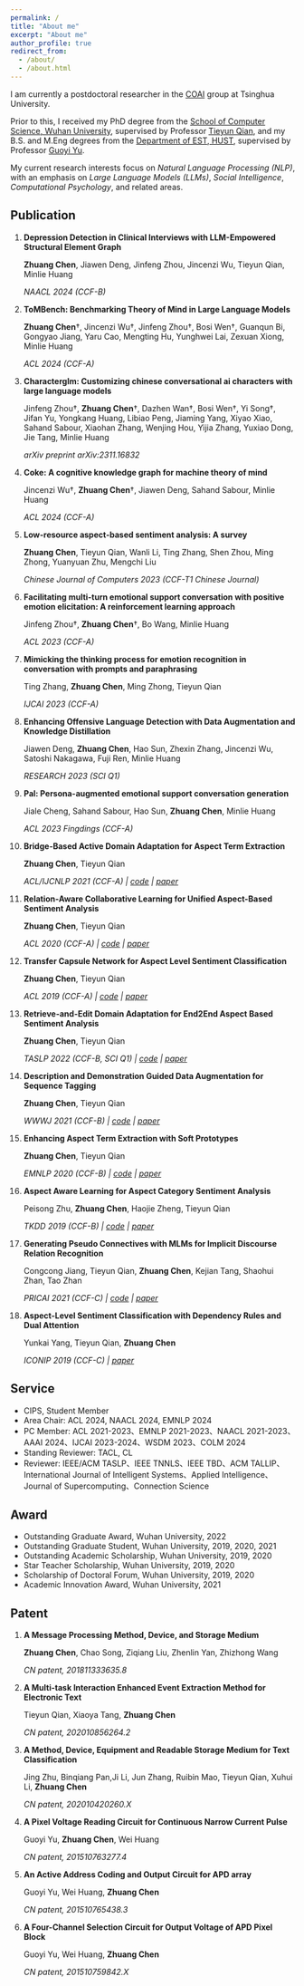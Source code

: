 ```yaml
---
permalink: /
title: "About me"
excerpt: "About me"
author_profile: true
redirect_from: 
  - /about/
  - /about.html
---
```


 I am currently a postdoctoral researcher in the [COAI](http://coai.cs.tsinghua.edu.cn/) group at Tsinghua University. 
 
 Prior to this, I received my PhD degree from the [School of Computer Science, Wuhan University](http://cs.whu.edu.cn/), supervised by Professor [Tieyun Qian](https://cs.whu.edu.cn/info/1019/2852.htm), and my B.S. and M.Eng degrees from the [Department of EST, HUST](http://oei.hust.edu.cn/), supervised by Professor [Guoyi Yu](http://ime.hust.edu.cn/info/1014/1147.htm). 
 
My current research interests focus on *Natural Language Processing (NLP)*, with an emphasis on *Large Language Models (LLMs)*, *Social Intelligence*, *Computational Psychology*, and related areas.

Publication
------
1. **Depression Detection in Clinical Interviews with LLM-Empowered Structural Element Graph**

	**Zhuang Chen**, Jiawen Deng, Jinfeng Zhou, Jincenzi Wu, Tieyun Qian, Minlie Huang

	*NAACL 2024  (CCF-B)*

2. **ToMBench: Benchmarking Theory of Mind in Large Language Models**

	**Zhuang Chen**†, Jincenzi Wu†, Jinfeng Zhou†, Bosi Wen†, Guanqun Bi, Gongyao Jiang, Yaru Cao, Mengting Hu, Yunghwei Lai, Zexuan Xiong, Minlie Huang

	*ACL 2024 (CCF-A)*

3. **Characterglm: Customizing chinese conversational ai characters with large language models**

	Jinfeng Zhou†, **Zhuang Chen**†, Dazhen Wan†, Bosi Wen†, Yi Song†, Jifan Yu, Yongkang Huang, Libiao Peng, Jiaming Yang, Xiyao Xiao, Sahand Sabour, Xiaohan Zhang, Wenjing Hou, Yijia Zhang, Yuxiao Dong, Jie Tang, Minlie Huang

	*arXiv preprint arXiv:2311.16832*

4. **Coke: A cognitive knowledge graph for machine theory of mind**

	Jincenzi Wu†, **Zhuang Chen**†, Jiawen Deng, Sahand Sabour, Minlie Huang

	*ACL 2024 (CCF-A)*

5. **Low-resource aspect-based sentiment analysis: A survey**

	**Zhuang Chen**, Tieyun Qian, Wanli Li, Ting Zhang, Shen Zhou, Ming Zhong, Yuanyuan Zhu, Mengchi Liu

	*Chinese Journal of Computers 2023 (CCF-T1 Chinese Journal)*

6. **Facilitating multi-turn emotional support conversation with positive emotion elicitation: A reinforcement learning approach**

	Jinfeng Zhou†, **Zhuang Chen**†, Bo Wang, Minlie Huang

	*ACL 2023 (CCF-A)*

7. **Mimicking the thinking process for emotion recognition in conversation with prompts and paraphrasing**

	Ting Zhang, **Zhuang Chen**, Ming Zhong, Tieyun Qian

	*IJCAI 2023 (CCF-A)*

8. **Enhancing Offensive Language Detection with Data Augmentation and Knowledge Distillation**

	Jiawen Deng, **Zhuang Chen**, Hao Sun, Zhexin Zhang, Jincenzi Wu, Satoshi Nakagawa, Fuji Ren, Minlie Huang

	*RESEARCH 2023 (SCI Q1)*

9. **Pal: Persona-augmented emotional support conversation generation**

	Jiale Cheng, Sahand Sabour, Hao Sun, **Zhuang Chen**, Minlie Huang

	*ACL 2023 Fingdings (CCF-A)*


10. **Bridge-Based Active Domain Adaptation for Aspect Term Extraction**

	**Zhuang Chen**, Tieyun Qian

	*ACL/IJCNLP 2021 (CCF-A) &#124; [code](https://github.com/NLPWM-WHU/BRIDGE) &#124; [paper](https://aclanthology.org/2021.acl-long.27/)*

11. **Relation-Aware Collaborative Learning for Unified Aspect-Based Sentiment Analysis**

	**Zhuang Chen**, Tieyun Qian

	*ACL 2020 (CCF-A) &#124; [code](https://github.com/NLPWM-WHU/RACL) &#124; [paper](https://aclanthology.org/2020.acl-main.340/)*

12. **Transfer Capsule Network for Aspect Level Sentiment Classification** 

	**Zhuang Chen**, Tieyun Qian

	*ACL 2019 (CCF-A) &#124; [code](https://github.com/NLPWM-WHU/TransCap) &#124; [paper](https://aclanthology.org/P19-1052/)*
 
13. **Retrieve-and-Edit Domain Adaptation for End2End Aspect Based Sentiment Analysis**

	**Zhuang Chen**, Tieyun Qian

	*TASLP 2022 (CCF-B, SCI Q1) &#124; [code](https://github.com/NLPWM-WHU/TransProto) &#124; [paper](https://ieeexplore.ieee.org/document/9693267)*
	
14. **Description and Demonstration Guided Data Augmentation for Sequence Tagging**

	**Zhuang Chen**, Tieyun Qian

	*WWWJ 2021 (CCF-B) &#124; [code](https://github.com/NLPWM-WHU/D3A) &#124; [paper](https://link.springer.com/article/10.1007/s11280-021-00978-0)*
 
15. **Enhancing Aspect Term Extraction with Soft Prototypes**

	**Zhuang Chen**, Tieyun Qian

	*EMNLP 2020 (CCF-B) &#124; [code](https://github.com/NLPWM-WHU/SoftProto) &#124; [paper](https://aclanthology.org/2020.emnlp-main.164/)*

16. **Aspect Aware Learning for Aspect Category Sentiment Analysis**

	Peisong Zhu, **Zhuang Chen**, Haojie Zheng, Tieyun Qian

	*TKDD 2019 (CCF-B) &#124; [code](https://github.com/NLPWM-WHU/AAL) &#124; [paper](https://dl.acm.org/doi/10.1145/3350487)*

17. **Generating Pseudo Connectives with MLMs for Implicit Discourse Relation Recognition**

	Congcong Jiang, Tieyun Qian, **Zhuang Chen**, Kejian Tang, Shaohui Zhan, Tao Zhan

	*PRICAI 2021 (CCF-C) &#124; [code](https://github.com/NLPWM-WHU/DRR) &#124; [paper](https://link.springer.com/chapter/10.1007/978-3-030-89363-7_9)*

18. **Aspect-Level Sentiment Classification with Dependency Rules and Dual Attention**

	Yunkai Yang, Tieyun Qian, **Zhuang Chen**

	*ICONIP 2019 (CCF-C) &#124; [paper](https://link.springer.com/chapter/10.1007%2F978-3-030-36711-4_54)*

Service
------
- CIPS, Student Member
- Area Chair: ACL 2024, NAACL 2024, EMNLP 2024
- PC Member: ACL 2021-2023、EMNLP 2021-2023、NAACL 2021-2023、AAAI 2024、IJCAI 2023-2024、WSDM 2023、COLM 2024
- Standing Reviewer: TACL, CL
- Reviewer: IEEE/ACM TASLP、IEEE TNNLS、IEEE TBD、ACM TALLIP、International Journal of Intelligent Systems、Applied Intelligence、Journal of Supercomputing、Connection Science


Award
------
- Outstanding Graduate Award, Wuhan University, 2022
- Outstanding Graduate Student, Wuhan University, 2019, 2020, 2021
- Outstanding Academic Scholarship, Wuhan University, 2019, 2020
- Star Teacher Scholarship, Wuhan University, 2019, 2020
- Scholarship of Doctoral Forum, Wuhan University, 2019, 2020
- Academic Innovation Award, Wuhan University, 2021

Patent
------
1. **A Message Processing Method, Device, and Storage Medium**

	**Zhuang Chen**, Chao Song, Ziqiang Liu, Zhenlin Yan, Zhizhong Wang

	*CN patent, 201811333635.8*

2. **A Multi-task Interaction Enhanced Event Extraction Method for Electronic Text**

	Tieyun Qian, Xiaoya Tang, **Zhuang Chen**

	*CN patent, 202010856264.2*
	
3. **A Method, Device, Equipment and Readable Storage Medium for Text Classification**

	Jing Zhu, Binqiang Pan,Ji Li, Jun Zhang, Ruibin Mao, Tieyun Qian, Xuhui Li, **Zhuang Chen**

	*CN patent, 202010420260.X*
	
4. **A Pixel Voltage Reading Circuit for Continuous Narrow Current Pulse**

	Guoyi Yu, **Zhuang Chen**, Wei Huang

	*CN patent, 201510763277.4*
	
5. **An Active Address Coding and Output Circuit for APD array**

	Guoyi Yu, Wei Huang, **Zhuang Chen**

	*CN patent, 201510765438.3*
	
6. **A Four-Channel Selection Circuit for Output Voltage of APD Pixel Block**

	Guoyi Yu, Wei Huang, **Zhuang Chen**

	*CN patent, 201510759842.X*
	
